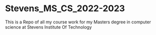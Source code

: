 # Stevens_MS_CS_2022-2023
This is a Repo of all my course work for my Masters degree in computer science at Stevens Institute Of Technology
